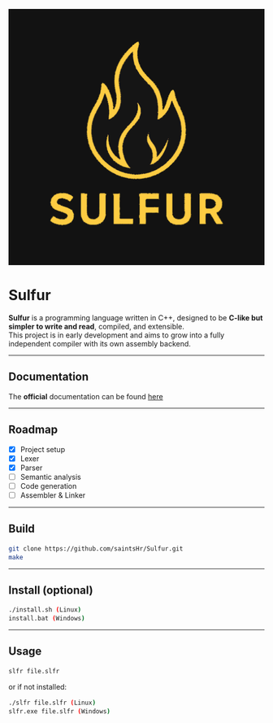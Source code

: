 ![Placeholder](assets/sulfurb.png)

# Sulfur

**Sulfur** is a programming language written in C++, designed to be **C-like but simpler to write and read**, compiled, and extensible.  
This project is in early development and aims to grow into a fully independent compiler with its own assembly backend.

---

## Documentation
The **official** documentation can be found [here](https://sulfurdoc.netlify.app/intro.html)

---

## Roadmap

- [x] Project setup
- [x] Lexer
- [x] Parser
- [ ] Semantic analysis
- [ ] Code generation
- [ ] Assembler & Linker

---

## Build

```bash
git clone https://github.com/saintsHr/Sulfur.git
make
```
---

## Install (optional)

```bash
./install.sh (Linux)
install.bat (Windows)
```

---

## Usage

```bash
slfr file.slfr
```

or if not installed:

```bash
./slfr file.slfr (Linux)
slfr.exe file.slfr (Windows)
```
